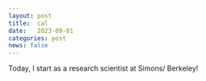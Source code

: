 ```yaml
---
layout: post
title:  cal
date:   2023-09-01
categories: post
news: false
---
```

Today, I start as a research scientist at Simons/ Berkeley!
